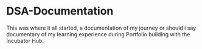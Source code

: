 # DSA-Documentation
This was where it all started, a documentation of my journey or should i say documentary of my learning experience during Portfolio building with the Incubator Hub.
